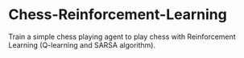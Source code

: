 # Chess-Reinforcement-Learning

Train a simple chess playing agent to play chess with Reinforcement Learning (Q-learning and SARSA algorithm).
